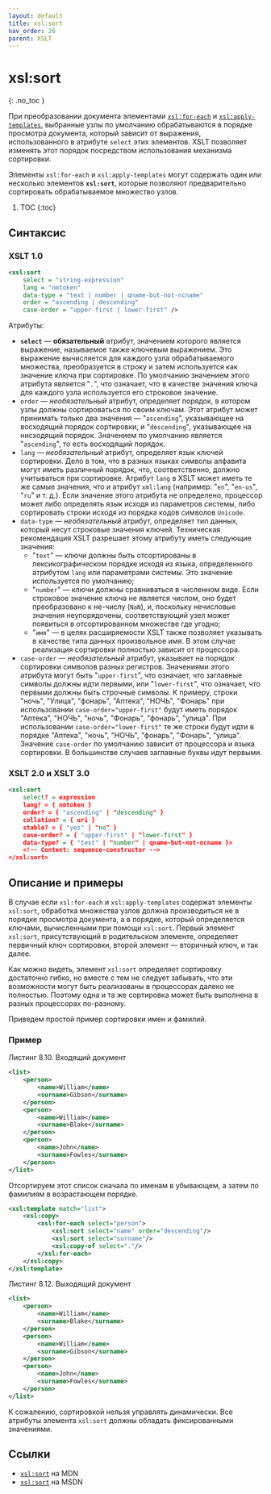 ```yaml
---
layout: default
title: xsl:sort
nav_order: 26
parent: XSLT
---
```


<!-- prettier-ignore-start -->
# xsl:sort
{: .no_toc }
<!-- prettier-ignore-end -->

При преобразовании документа элементами [`xsl:for-each`](/xslt/xsl-for-each/) и [`xsl:apply-templates`](/xslt/xsl-apply-templates/), выбранные узлы по умолчанию обрабатываются в порядке просмотра документа, который зависит от выражения, использованного в атрибуте `select` этих элементов. XSLT позволяет изменять этот порядок посредством использования механизма сортировки.

Элементы `xsl:for-each` и `xsl:apply-templates` могут содержать один или несколько элементов **`xsl:sort`**, которые позволяют предварительно сортировать обрабатываемое множество узлов.

<!-- prettier-ignore -->
1. TOC
{:toc}

## Синтаксис

### XSLT 1.0

```xml
<xsl:sort
    select = "string-expression"
    lang = "nmtoken"
    data-type = "text | number | qname-but-not-ncname"
    order = "ascending | descending"
    case-order = "upper-first | lower-first" />
```

Атрибуты:

- **`select`** — **обязательный** атрибут, значением которого является выражение, называемое также ключевым выражением. Это выражение вычисляется для каждого узла обрабатываемого множества, преобразуется в строку и затем используется как значение ключа при сортировке. По умолчанию значением этого атрибута является "`.`", что означает, что в качестве значения ключа для каждого узла используется его строковое значение.
- `order` — _необязательный_ атрибут, определяет порядок, в котором узлы должны сортироваться по своим ключам. Этот атрибут может принимать только два значения — "`ascending`", указывающее на восходящий порядок сортировки, и "`descending`", указывающее на нисходящий порядок. Значением по умолчанию является "`ascending`", то есть восходящий порядок.
- `lang` — _необязательный_ атрибут, определяет язык ключей сортировки. Дело в том, что в разных языках символы алфавита могут иметь различный порядок, что, соответственно, должно учитываться при сортировке. Атрибут `lang` в XSLT может иметь те же самые значения, что и атрибут `xml:lang` (например: "`en`", "`en-us`", "`ru`" и т. д.). Если значение этого атрибута не определено, процессор может либо определять язык исходя из параметров системы, либо сортировать строки исходя из порядка кодов символов `Unicode`.
- `data-type` — _необязательный_ атрибут, определяет тип данных, который несут строковые значения ключей. Техническая рекомендация XSLT разрешает этому атрибуту иметь следующие значения:
  - "`text`" — ключи должны быть отсортированы в лексикографическом порядке исходя из языка, определенного атрибутом `lang` или параметрами системы. Это значение используется по умолчанию;
  - "`number`" — ключи должны сравниваться в численном виде. Если строковое значение ключа не является числом, оно будет преобразовано к не-числу (`NaN`), и, поскольку нечисловые значения неупорядочены, соответствующий узел может появиться в отсортированном множестве где угодно;
  - "`имя`" — в целях расширяемости XSLT также позволяет указывать в качестве типа данных произвольное имя. В этом случае реализация сортировки полностью зависит от процессора.
- `case-order` — _необязательный_ атрибут, указывает на порядок сортировки символов разных регистров. Значениями этого атрибута могут быть "`upper-first`", что означает, что заглавные символы должны идти первыми, или "`lower-first`", что означает, что первыми должны быть строчные символы. К примеру, строки "ночь", "Улица", "фонарь", "Аптека", "НОЧЬ", "Фонарь" при использовании `case-order="upper-first"` будут иметь порядок "Аптека", "НОЧЬ", "ночь", "Фонарь", "фонарь", "улица". При использовании `case-order="lower-first"` те же строки будут идти в порядке "Аптека", "ночь", "НОЧЬ", "фонарь", "Фонарь", "улица". Значение `case-order` по умолчанию зависит от процессора и языка сортировки. В большинстве случаев заглавные буквы идут первыми.

### XSLT 2.0 и XSLT 3.0

```xml
<xsl:sort
    select? = expression
    lang? = { nmtoken }
    order? = { "ascending" | "descending" }
    collation? = { uri }
    stable? = { "yes" | "no" }
    case-order? = { "upper-first" | "lower-first" }
    data-type? = { "text" | "number" | qname-but-not-ncname }>
    <!-- Content: sequence-constructor -->
</xsl:sort>
```

## Описание и примеры

В случае если `xsl:for-each` и `xsl:apply-templates` содержат элементы `xsl:sort`, обработка множества узлов должна производиться не в порядке просмотра документа, а в порядке, который определяется ключами, вычисленными при помощи `xsl:sort`. Первый элемент `xsl:sort`, присутствующий в родительском элементе, определяет первичный ключ сортировки, второй элемент — вторичный ключ, и так далее.

Как можно видеть, элемент `xsl:sort` определяет сортировку достаточно гибко, но вместе с тем не следует забывать, что эти возможности могут быть реализованы в процессорах далеко не полностью. Поэтому одна и та же сортировка может быть выполнена в разных процессорах по-разному.

Приведем простой пример сортировки имен и фамилий.

### Пример

Листинг 8.10. Входящий документ

```xml
<list>
    <person>
        <name>William</name>
        <surname>Gibson</surname>
    </person>
    <person>
        <name>William</name>
        <surname>Blake</surname>
    </person>
    <person>
        <name>John</name>
        <surname>Fowles</surname>
    </person>
</list>
```

Отсортируем этот список сначала по именам в убывающем, а затем по фамилиям в возрастающем порядке.

```xml
<xsl:template match="list">
    <xsl:copy>
        <xsl:for-each select="person">
            <xsl:sort select="name" order="descending"/>
            <xsl:sort select="surname"/>
            <xsl:copy-of select="."/>
        </xsl:for-each>
    </xsl:copy>
</xsl:template>
```

Листинг 8.12. Выходящий документ

```xml
<list>
    <person>
        <name>William</name>
        <surname>Blake</surname>
    </person>
    <person>
        <name>William</name>
        <surname>Gibson</surname>
    </person>
    <person>
        <name>John</name>
        <surname>Fowles</surname>
    </person>
</list>
```

К сожалению, сортировкой нельзя управлять динамически. Все атрибуты элемента `xsl:sort` должны обладать фиксированными значениями.

## Ссылки

- [`xsl:sort`](https://developer.mozilla.org/en/XSLT/sort) на MDN
- [`xsl:sort`](https://msdn.microsoft.com/en-us/library/ms256196.aspx) на MSDN
